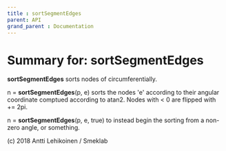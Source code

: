 ```yaml
---
title : sortSegmentEdges
parent: API
grand_parent : Documentation
---
```

# Summary for: **sortSegmentEdges**

**sortSegmentEdges** sorts nodes of circumferentially.

n = **sortSegmentEdges**(p, e) sorts the nodes 'e' according to their angular
coordinate comptued according to atan2. Nodes with < 0 are flipped with
+= 2pi.

n = **sortSegmentEdges**(p, e, true) to instead begin the sorting from a
non-zero angle, or something.

(c) 2018 Antti Lehikoinen / Smeklab

